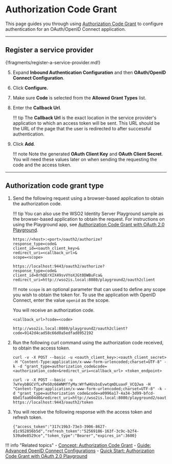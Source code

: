 # Authorization Code Grant

This page guides you through using [Authorization Code Grant](../../../references/concepts/authorization/authorization-code-grant/) 
to configure authentication for an OAuth/OpenID Connect application. 

----

## Register a service provider

{!fragments/register-a-service-provider.md!}

5. Expand **Inbound Authentication Configuration** and then **OAuth/OpenID Connect Configuration**. 

6. Click **Configure.**   

7. Make sure **Code** is selected from the **Allowed Grant Types** list.
        
8. Enter the **Callback Url**.

    !!! tip
        The **Callback Url** is the exact location in the service provider's application to which an access token will 
        be sent. This URL should be the URL of the page that the user is redirected to after successful authentication.
            
9.  Click **Add**. 

    !!! note
        Note the generated **OAuth Client Key** and **OAuth Client Secret**. You will need these values later on when sending 
        the requesting the code and the access token.

----

## Authorization code grant type

1. Send the following request using a browser-based application to obtain the authorization code. 

    !!! tip
        You can also use the WSO2 Identity Server Playground sample as the browser-based application to obtain the request. For instructions on using the Playground app, see [Authorization Code Grant with OAuth 2.0 Playground](../../../quick-starts/auth-code-playground).

    ``` tab="Request Format"
    https://<host>:<port>/oauth2/authorize?
    response_type=code&
    client_id=<oauth_client_key>&
    redirect_uri=<callback_url>&
    scope=<scope>
    ```

    ```tab="Sample Request"
    https://localhost:9443/oauth2/authorize?
    response_type=code&
    client_id=0rhQErXIX49svVYoXJGt0DWBuFca&
    redirect_uri=http://wso2is.local:8080/playground2/oauth2client
    ```

    !!! note
        `scope` is an optional parameter that can used to define any scope you wish to obtain the token for. To use the application with OpenID Connect, enter the value `openid` as the scope.
    
    You will receive an authorization code. 

    ``` tab="Response Format"
    <callback_url>?code=<code>
    ```
    
    ``` tab="Sample Response"
    http://wso2is.local:8080/playground2/oauth2client?code=9142d4cad58c66d0a5edfad8952192
    ```

2. Run the following curl command using the authorization code received, to obtain the access token. 

    ``` tab="Request Format"
    curl -v -X POST --basic -u <oauth_client_key>:<oauth_client_secret> -H "Content-Type:application/x-www-form-urlencoded;charset=UTF-8" -k -d "grant_type=authorization_code&code=<authorization_code>&redirect_uri=<callback_url> <token_endpoint>
    ```

    ``` tab="Sample Request"
    curl -v -X POST --basic -u 7wYeybBGCVfLxPmS0z66WNMffyMa:WYfwHUsbsEvwtqmDLuaxF_VCQJwa -H "Content-Type:application/x-www-form-urlencoded;charset=UTF-8" -k -d "grant_type=authorization_code&code=a0996a17-4a34-3d99-bfcd-6bd1faa604d0&redirect_uri=http://wso2is.local:8080/playground2/oauth2client" https://localhost:9443/oauth2/token
    ```

3. You will receive the following response with the access token and refresh token. 

    ```
    {"access_token":"317c19b3-73e3-3906-8627-d1c952856b5d","refresh_token":"52569186-163f-3c9c-b2f4-539a0e8529ce","token_type":"Bearer","expires_in":3600}
    ```

!!! info "Related topics"
    - [Concept: Authorization Code Grant](../../../references/concepts/authorization/authorization-code-grant/)
    - [Guide: Advanced OpenID Connect Configurations](../../login/oauth-app-config-advanced)
    - [Quick Start: Authorization Code Grant with OAuth 2.0 Playground](../../../quick-starts/auth-code-playground)
    